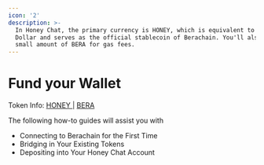 ```yaml
---
icon: '2'
description: >-
  In Honey Chat, the primary currency is HONEY, which is equivalent to 1 US
  Dollar and serves as the official stablecoin of Berachain. You'll also need a
  small amount of BERA for gas fees.
---
```


# Fund your Wallet

Token Info: [HONEY ](https://docs.berachain.com/learn/pol/tokens/honey)| [BERA](https://docs.berachain.com/learn/pol/tokens/bera)

The following how-to guides will assist you with

* Connecting to Berachain for the First Time
* Bridging in Your Existing Tokens
* Depositing into Your Honey Chat Account

